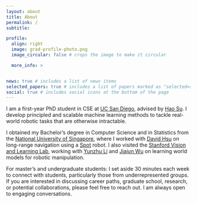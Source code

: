 ```yaml
---
layout: about
title: About
permalink: /
subtitle: 

profile:
  align: right
  image: grad-profile-photo.png
  image_circular: false # crops the image to make it circular

  more_info: >


news: true # includes a list of news items
selected_papers: true # includes a list of papers marked as "selected={true}"
social: true # includes social icons at the bottom of the page
---
```


I am a first-year PhD student in CSE at [UC San Diego](https://ucsd.edu/), advised by [Hao Su](https://cseweb.ucsd.edu/~haosu/). I develop principled and scalable machine learning methods to tackle real-world robotic tasks that are otherwise intractable.

I obtained my Bachelor’s degree in Computer Science and in Statistics from the [National University of Singapore](https://nus.edu.sg/), where I worked with [David Hsu](https://www.comp.nus.edu.sg/~dyhsu/) on long-range navigation using a [Spot](https://bostondynamics.com/products/spot/) robot. I also visited the [Stanford Vision and Learning Lab](https://svl.stanford.edu/), working with [Yunzhu Li](https://yunzhuli.github.io/) and [Jiajun Wu](https://jiajunwu.com/) on learning world models for robotic manipulation.

For master’s and undergraduate students: I set aside 30 minutes each week to connect with students, particularly those from underrepresented groups. If you are interested in discussing career paths, graduate school, research, or potential collaborations, please feel free to reach out. I am always open to engaging conversations.

[//]: # (Link to your social media connections, too. This theme is set up to use [Font Awesome icons]&#40;https://fontawesome.com/&#41; and [Academicons]&#40;https://jpswalsh.github.io/academicons/&#41;, like the ones below. Add your Facebook, Twitter, LinkedIn, Google Scholar, or just disable all of them.)
